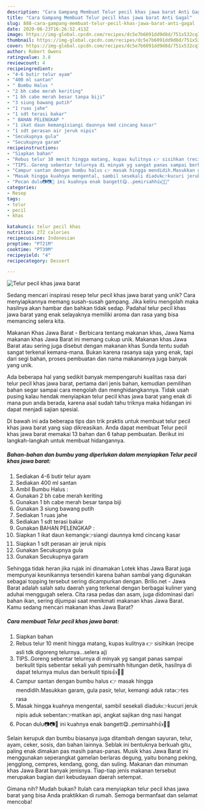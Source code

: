 ```yaml
---
description: "Cara Gampang Membuat Telur pecil khas jawa barat Anti Gagal"
title: "Cara Gampang Membuat Telur pecil khas jawa barat Anti Gagal"
slug: 888-cara-gampang-membuat-telur-pecil-khas-jawa-barat-anti-gagal
date: 2020-06-23T16:26:52.413Z
image: https://img-global.cpcdn.com/recipes/dc5e7b6091dd9d8d/751x532cq70/telur-pecil-khas-jawa-barat-foto-resep-utama.jpg
thumbnail: https://img-global.cpcdn.com/recipes/dc5e7b6091dd9d8d/751x532cq70/telur-pecil-khas-jawa-barat-foto-resep-utama.jpg
cover: https://img-global.cpcdn.com/recipes/dc5e7b6091dd9d8d/751x532cq70/telur-pecil-khas-jawa-barat-foto-resep-utama.jpg
author: Robert Owens
ratingvalue: 3.8
reviewcount: 4
recipeingredient:
- "4-6 butir telur ayam"
- "400 ml santan"
- " Bumbu Halus "
- "2 bh cabe merah keriting"
- "1 bh cabe merah besar tanpa biji"
- "3 siung bawang putih"
- "1 ruas jahe"
- "1 sdt terasi bakar"
- " BAHAN PELENGKAP "
- "1 ikat daun kemangisiangi daunnya kmd cincang kasar"
- "1 sdt perasan air jeruk nipis"
- "Secukupnya gula"
- "Secukupnya garam"
recipeinstructions:
- "Siapkan bahan"
- "Rebus telur 10 menit hingga matang, kupas kulitnya 👉 sisihkan (recipe asli tdk digoreng telurnya...selera aj)"
- "TIPS..Goreng sebentar telurnya di minyak yg sangat panas sampai berkulit tipis sebentar sekali yah pemirsahh hitungan detik, hasilnya di dapat telurnya mulus dan berkulit tipis👍👩‍🍳"
- "Campur santan dengan bumbu halus 👉 masak hingga mendidih.Masukkan garam, gula pasir, telur, kemangi aduk rata👉tes rasa"
- "Masak hingga kuahnya mengental, sambil sesekali diaduk👉kucuri jeruk nipis aduk sebentar👉matikan api, angkat sajikan dng nasi hangat"
- "Pocan dulu📷📷🥰 ini kuahnya enak bangett😋..pemirsahh👍👩‍🍳"
categories:
- Resep
tags:
- telur
- pecil
- khas

katakunci: telur pecil khas 
nutrition: 272 calories
recipecuisine: Indonesian
preptime: "PT21M"
cooktime: "PT39M"
recipeyield: "4"
recipecategory: Dessert

---
```



![Telur pecil khas jawa barat](https://img-global.cpcdn.com/recipes/dc5e7b6091dd9d8d/751x532cq70/telur-pecil-khas-jawa-barat-foto-resep-utama.jpg)

Sedang mencari inspirasi resep telur pecil khas jawa barat yang unik? Cara menyiapkannya memang susah-susah gampang. Jika keliru mengolah maka hasilnya akan hambar dan bahkan tidak sedap. Padahal telur pecil khas jawa barat yang enak selayaknya memiliki aroma dan rasa yang bisa memancing selera kita.

Makanan Khas Jawa Barat - Berbicara tentang makanan khas, Jawa Nama makanan khas Jawa Barat ini memang cukup unik. Makanan khas Jawa Barat atau sering juga disebut dengan makanan khas Sunda tentu sudah sangat terkenal kemana-mana. Bukan karena rasanya saja yang enak, tapi dari segi bahan, proses pembuatan dan nama makanannya juga banyak yang unik.

Ada beberapa hal yang sedikit banyak mempengaruhi kualitas rasa dari telur pecil khas jawa barat, pertama dari jenis bahan, kemudian pemilihan bahan segar sampai cara mengolah dan menghidangkannya. Tidak usah pusing kalau hendak menyiapkan telur pecil khas jawa barat yang enak di mana pun anda berada, karena asal sudah tahu triknya maka hidangan ini dapat menjadi sajian spesial.


Di bawah ini ada beberapa tips dan trik praktis untuk membuat telur pecil khas jawa barat yang siap dikreasikan. Anda dapat membuat Telur pecil khas jawa barat memakai 13 bahan dan 6 tahap pembuatan. Berikut ini langkah-langkah untuk membuat hidangannya.

<!--inarticleads1-->

##### Bahan-bahan dan bumbu yang diperlukan dalam menyiapkan Telur pecil khas jawa barat:

1. Sediakan 4-6 butir telur ayam
1. Sediakan 400 ml santan
1. Ambil  Bumbu Halus :
1. Gunakan 2 bh cabe merah keriting
1. Gunakan 1 bh cabe merah besar tanpa biji
1. Gunakan 3 siung bawang putih
1. Sediakan 1 ruas jahe
1. Sediakan 1 sdt terasi bakar
1. Gunakan  BAHAN PELENGKAP :
1. Siapkan 1 ikat daun kemangi👉siangi daunnya kmd cincang kasar
1. Siapkan 1 sdt perasan air jeruk nipis
1. Gunakan Secukupnya gula
1. Gunakan Secukupnya garam


Sehingga tidak heran jika rujak ini dinamakan Lotek khas Jawa Barat juga mempunyai keunikannya tersendiri karena bahan sambal yang digunakan sebagai topping tersebut sering dicampurkan dengan. Brilio.net - Jawa Barat adalah salah satu daerah yang terkenal dengan berbagai kuliner yang aduhai menggugah selera. Cita rasa pedas dan asam, juga didominasi dari bahan ikan, sering dijumpai saat menikmati makanan khas Jawa Barat. Kamu sedang mencari makanan khas Jawa Barat? 

<!--inarticleads2-->

##### Cara membuat Telur pecil khas jawa barat:

1. Siapkan bahan
1. Rebus telur 10 menit hingga matang, kupas kulitnya 👉 sisihkan (recipe asli tdk digoreng telurnya...selera aj)
1. TIPS..Goreng sebentar telurnya di minyak yg sangat panas sampai berkulit tipis sebentar sekali yah pemirsahh hitungan detik, hasilnya di dapat telurnya mulus dan berkulit tipis👍👩‍🍳
1. Campur santan dengan bumbu halus 👉 masak hingga mendidih.Masukkan garam, gula pasir, telur, kemangi aduk rata👉tes rasa
1. Masak hingga kuahnya mengental, sambil sesekali diaduk👉kucuri jeruk nipis aduk sebentar👉matikan api, angkat sajikan dng nasi hangat
1. Pocan dulu📷📷🥰 ini kuahnya enak bangett😋..pemirsahh👍👩‍🍳


Selain kerupuk dan bumbu biasanya juga ditambah dengan sayuran, telur, ayam, ceker, sosis, dan bahan lainnya. Seblak ini bentuknya berkuah gitu, paling enak dimakan pas masih panas-panas. Musik khas Jawa Barat ini menggunakan seperangkat gamelan berlaras degung, yaitu bonang peking, jengglong, cempres, kendang, gong, dan suling. Makanan dan minuman khas Jawa Barat banyak jenisnya. Tiap-tiap jenis makanan tersebut merupakan bagian dari kebudayaan daerah setempat. 

Gimana nih? Mudah bukan? Itulah cara menyiapkan telur pecil khas jawa barat yang bisa Anda praktikkan di rumah. Semoga bermanfaat dan selamat mencoba!
